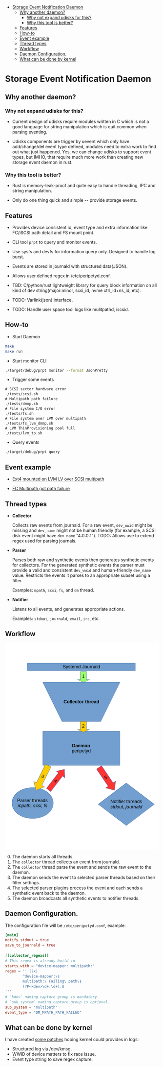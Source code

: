 <!-- vim-markdown-toc GFM -->

* [Storage Event Notification Daemon](#storage-event-notification-daemon)
    * [Why another daemon?](#why-another-daemon)
        * [Why not expand udisks for this?](#why-not-expand-udisks-for-this)
        * [Why this tool is better?](#why-this-tool-is-better)
    * [Features](#features)
    * [How-to](#how-to)
    * [Event example](#event-example)
    * [Thread types](#thread-types)
    * [Workflow](#workflow)
    * [Daemon Configuration.](#daemon-configuration)
    * [What can be done by kernel](#what-can-be-done-by-kernel)

<!-- vim-markdown-toc -->

# Storage Event Notification Daemon

## Why another daemon?

### Why not expand udisks for this?

 * Current design of udisks require modules written in C which is not a good
   language for string manipulation which is quit common when parsing eventing.

 * Udisks components are trigger by uevent which only have add/change/del
   event type defined, modules need to extra work to find out what just
   happened. Yes, we can change udisks to support event types, but IMHO, that
   require much more work than creating new storage event daemon in rust.

### Why this tool is better?

 * Rust is memory-leak-proof and quite easy to handle threading, IPC and string
   manipulation.

 * Only do one thing quick and simple -- provide storage events.


## Features

 * Provides device consistent id, event type and extra information like
   FC/iSCSI path detail and FS mount point.

 * CLI tool `prpt` to query and monitor events.

 * Use sysfs and devfs for information query only. Designed to handle
   log burst.

 * Events are stored in journald with structured data(JSON).

 * Allows user defined regex in /etc/peripetyd.conf.

 * TBD: C/python/rust lightweight library for query block information
   on all kind of dev string(major:minor, scsi_id, nvme ctrl_id+ns_id,
   etc).

 * TODO: Varlink(json) interface.

 * TODO: Handle user space tool logs like mulitpathd, iscsid.


## How-to

 * Start Daemon

```bash
make
make run
```

 * Start monitor CLI

```bash
./target/debug/prpt monitor --format JsonPretty
```

 * Trigger some events

```
# SCSI sector hardware error
./tests/scsi.sh
# Multipath path failure
./tests/dmmp.sh
# File system I/O error
./tests/fs.sh
# File system over LVM over multipath
./tests/fs_lvm_dmmp.sh
# LVM ThinProvisioning pool full
./tests/lvm_tp.sh
```

 * Query events

```bash
./target/debug/prpt query
```

## Event example

* [Ext4 mounted on LVM LV over SCSI multipath][2]

* [FC Multipath got path failure][3]

## Thread types
* **Collector**

  Collects raw events from journald.
  For a raw event, `dev_wwid` might be missing and `dev_name` might not
  be human friendly (for example, a SCSI disk event might have `dev_name`
  "4:0:0:1").
  TODO: Allows use to extend regex used for parsing journals.

* **Parser**

  Parses both raw and synthetic events then generates synthetic events for
  collectors.
  For the generated synthetic events the parser must provide a valid and
  consistent `dev_wwid` and human-friendly `dev_name` value.
  Restricts the events it parses to an appropriate subset using a filter.

  Examples: `mpath`, `scsi`, `fs`, and `dm` thread.

* **Notifier**

  Listens to all events, and generates appropriate actions.

  Examples: `stdout`, `journald`, `email`, `irc`, etc.

## Workflow

![work flow](./peripety_design.png)

0. The daemon starts all threads.
1. The `collector` thread collects an event from journald.
2. The `collector` thread parse the event and sends the raw event to the daemon.
3. The daemon sends the event to selected parser threads based on their filter
   settings.
4. The selected parser plugins process the event and each sends a synthetic
   event back to the daemon.
5. The daemon broadcasts all synthetic events to notifier threads.

## Daemon Configuration.

The configuration file will be `/etc/peripetyd.conf`, example:

```toml
[main]
notify_stdout = true
save_to_journald = true

[[collector_regexs]]
# This regex is already build-in.
starts_with = "device-mapper: multipath:"
regex = '''(?x)
        ^device-mapper:\s
        multipath:\ Failing\ path\s
        (?P<kdev>\d+:\d+).$
'''
# `kdev` naming capture group is mandatory.
# `sub_system` naming capture group is optional.
sub_system = "multipath"
event_type = "DM_MPATH_PATH_FAILED"
```

## What can be done by kernel
I have created [some patches][1] hoping kernel could provides in logs:
 * Structured log via /dev/kmsg.
 * WWID of device matters to fix race issue.
 * Event type string to save regex capture.

[1]: https://github.com/cathay4t/linux/commits/structured_log
[2]: https://github.com/cathay4t/peripety/blob/master/examples/fs/ext4_mount_lv_mpath_scsi.json
[3]: https://github.com/cathay4t/peripety/blob/master/examples/mpath/mpath_fc_path_offline.json
